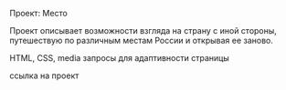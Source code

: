 Проект: Место

Проект описывает возможности взгляда на страну с иной стороны, путешествую по различным местам России и открывая ее заново.

HTML, CSS, media запросы для адаптивности страницы

ссылка на проект
 
